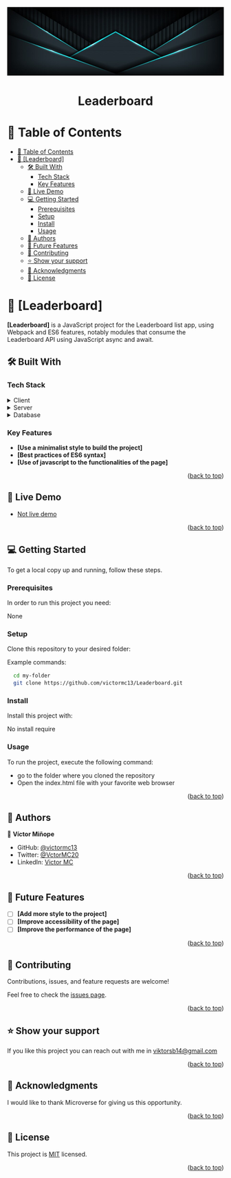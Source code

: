 <div align="center">
  <!-- You are encouraged to replace this logo with your own! Otherwise you can also remove it. -->
  <img src="/banner.jpg" alt="logo" />
  <br/>

  <h1><b>Leaderboard</b></h1>

</div>

<!-- TABLE OF CONTENTS -->

# 📗 Table of Contents

- [📗 Table of Contents](#-table-of-contents)
- [📖 \[Leaderboard\] ](#-leaderboard-)
  - [🛠 Built With ](#-built-with-)
    - [Tech Stack ](#tech-stack-)
    - [Key Features ](#key-features-)
  - [🚀 Live Demo ](#-live-demo-)
  - [💻 Getting Started ](#-getting-started-)
    - [Prerequisites](#prerequisites)
    - [Setup](#setup)
    - [Install](#install)
    - [Usage](#usage)
  - [👥 Authors ](#-authors-)
  - [🔭 Future Features ](#-future-features-)
  - [🤝 Contributing ](#-contributing-)
  - [⭐️ Show your support ](#️-show-your-support-)
  - [🙏 Acknowledgments ](#-acknowledgments-)
  - [📝 License ](#-license-)

<!-- PROJECT DESCRIPTION -->

# 📖 [Leaderboard] <a name="about-project"></a>

<!-- > Describe your project in 1 or 2 sentences. -->

**[Leaderboard]** is a JavaScript project for the Leaderboard list app, using Webpack and ES6 features, notably modules that consume the Leaderboard API using JavaScript async and await.

## 🛠 Built With <a name="built-with"></a>

### Tech Stack <a name="tech-stack"></a>

<!-- > Describe the tech stack and include only the relevant sections that apply to your project. -->

<details>
  <summary>Client</summary>
  <ul>
    <li>Linters</li>
    <li>HTML</li>
    <li>CSS</li>
    <li>Javascript</li>
    <li>Webpack</li>
  </ul>
</details>

<details>
  <summary>Server</summary>
  <ul>
    <li>Github pages</li>
  </ul>
</details>

<details>
<summary>Database</summary>
  <ul>
    <li>No database</li>
  </ul>
</details>

<!-- Features -->

### Key Features <a name="key-features"></a>

<!-- > Describe between 1-3 key features of the application. -->

- **[Use a minimalist style to build the project]**
- **[Best practices of ES6 syntax]**
- **[Use of javascript to the functionalities of the page]**

<p align="right">(<a href="#readme-top">back to top</a>)</p>

<!-- LIVE DEMO -->

## 🚀 Live Demo <a name="live-demo"></a>

<!-- > Add a link to your deployed project. -->

- [Not live demo]()

<p align="right">(<a href="#readme-top">back to top</a>)</p>

<!-- GETTING STARTED -->

## 💻 Getting Started <a name="getting-started"></a>

<!-- > Describe how a new developer could make use of your project. -->

To get a local copy up and running, follow these steps.

### Prerequisites

In order to run this project you need: 

None

<!--
Example command:

```sh
 gem install rails
```
 -->

### Setup

Clone this repository to your desired folder:


Example commands:

```sh
  cd my-folder
  git clone https://github.com/victormc13/Leaderboard.git
```


### Install

Install this project with:

No install require
<!--
Example command:

```sh
  cd my-project
  gem install
```
--->

### Usage

To run the project, execute the following command:

- go to the folder where you cloned the repository
- Open the index.html file with your favorite web browser

<!--
Example command:

```sh
  rails server
```
--->

<!-- ### Run tests

To run tests, run the following command: -->

<!--
Example command:

```sh
  bin/rails test test/models/article_test.rb
```
--->

<!-- ### Deployment

You can deploy this project using: -->

<!--
Example:

```sh

```
 -->

<p align="right">(<a href="#readme-top">back to top</a>)</p>

<!-- AUTHORS -->

## 👥 Authors <a name="authors"></a>

<!-- > Mention all of the collaborators of this project. -->

👤 **Víctor Miñope**

- GitHub: [@victormc13](https://github.com/victormc13)
- Twitter: [@VctorMC20](https://twitter.com/VctorMC20)
- LinkedIn: [Victor MC](https://www.linkedin.com/in/victormc13/)

<p align="right">(<a href="#readme-top">back to top</a>)</p>

<!-- FUTURE FEATURES -->

## 🔭 Future Features <a name="future-features"></a>

<!-- > Describe 1 - 3 features you will add to the project. -->

- [ ] **[Add more style to the project]**
- [ ] **[Improve accessibility of the page]**
- [ ] **[Improve the performance of the page]**

<p align="right">(<a href="#readme-top">back to top</a>)</p>

<!-- CONTRIBUTING -->

## 🤝 Contributing <a name="contributing"></a>

Contributions, issues, and feature requests are welcome!

Feel free to check the [issues page](https://github.com/victormc13/Leaderboard/issues).

<p align="right">(<a href="#readme-top">back to top</a>)</p>

<!-- SUPPORT -->

## ⭐️ Show your support <a name="support"></a>

<!-- > Write a message to encourage readers to support your project -->

If you like this project you can reach out with me in [viktorsb14@gmail.com](https://mail.google.com/mail/u/0/#inbox?compose=GTvVlcSMTFRNbbSKvZLwhKjGJJDwlhjKRmHdPTqtVPKffQqwwFSMxWfvFFPBGLfxrkBXNTxKHDWhR)

<p align="right">(<a href="#readme-top">back to top</a>)</p>

<!-- ACKNOWLEDGEMENTS -->

## 🙏 Acknowledgments <a name="acknowledgements"></a>

<!-- > Give credit to everyone who inspired your codebase. -->
I would like to thank Microverse for giving us this opportunity.

<p align="right">(<a href="#readme-top">back to top</a>)</p>

<!-- FAQ (optional) -->

<!-- ## ❓ FAQ (OPTIONAL) <a name="faq"></a>

> Add at least 2 questions new developers would ask when they decide to use your project.

- **[Question_1]**

  - [Answer_1]

- **[Question_2]**

  - [Answer_2]

<p align="right">(<a href="#readme-top">back to top</a>)</p> -->

<!-- LICENSE -->

## 📝 License <a name="license"></a>

This project is [MIT](MIT.md) licensed.

<!-- _NOTE: we recommend using the [MIT license](https://choosealicense.com/licenses/mit/) - you can set it up quickly by [using templates available on GitHub](https://docs.github.com/en/communities/setting-up-your-project-for-healthy-contributions/adding-a-license-to-a-repository). You can also use [any other license](https://choosealicense.com/licenses/) if you wish._ -->

<p align="right">(<a href="#readme-top">back to top</a>)</p>
